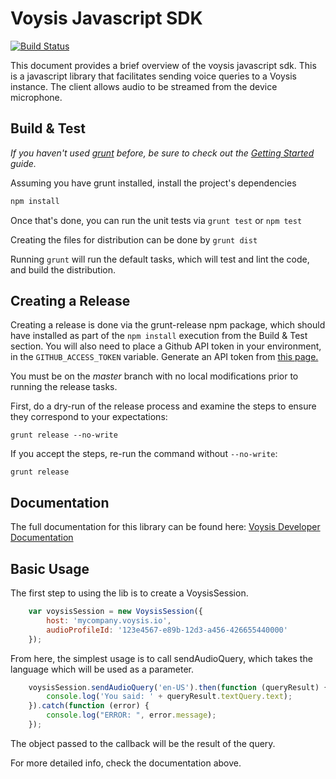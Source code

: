 Voysis Javascript SDK
=====================
[![Build Status](https://travis-ci.org/voysis/voysis-js.svg)](https://travis-ci.org/voysis/voysis-js)

This document provides a brief overview of the voysis javascript sdk.
This is a javascript library that facilitates sending voice
queries to a Voysis instance. The client allows audio to be
streamed from the device microphone.

Build & Test
------------
_If you haven't used [grunt](https://gruntjs.com/) before, be sure to check out the [Getting Started](https://gruntjs.com/getting-started) guide._

Assuming you have grunt installed, install the project's dependencies

```bash
npm install
```

Once that's done, you can run the unit tests via `grunt test` or `npm test`

Creating the files for distribution can be done by `grunt dist`

Running `grunt` will run the default tasks, which will test and lint the code, and build the distribution.

Creating a Release
------------------

Creating a release is done via the grunt-release npm package, which should
have installed as part of the `npm install` execution from the Build & Test
section. You will also need to place a Github API token in your environment,
in the `GITHUB_ACCESS_TOKEN` variable. Generate an API token from [this
page.](https://github.com/settings/tokens)


You must be on the *master* branch with no local modifications prior to
running the release tasks.

First, do a dry-run of the release process and examine the steps to ensure
they correspond to your expectations:

```
grunt release --no-write
```

If you accept the steps, re-run the command without `--no-write`:

```
grunt release
```


Documentation
-------------

The full documentation for this library can be found here: [Voysis Developer Documentation](https://developers.voysis.com/docs) 

Basic Usage
-----------

The first step to using the lib is to create a VoysisSession.

```js
    var voysisSession = new VoysisSession({
        host: 'mycompany.voysis.io',
        audioProfileId: '123e4567-e89b-12d3-a456-426655440000'
    });
```

From here, the simplest usage is to call sendAudioQuery, which
takes the language which will be used as a parameter.

```js
    voysisSession.sendAudioQuery('en-US').then(function (queryResult) {
        console.log('You said: ' + queryResult.textQuery.text);
    }).catch(function (error) {
        console.log("ERROR: ", error.message);
    });
```

The object passed to the callback will be the result of the query.

For more detailed info, check the documentation above.
